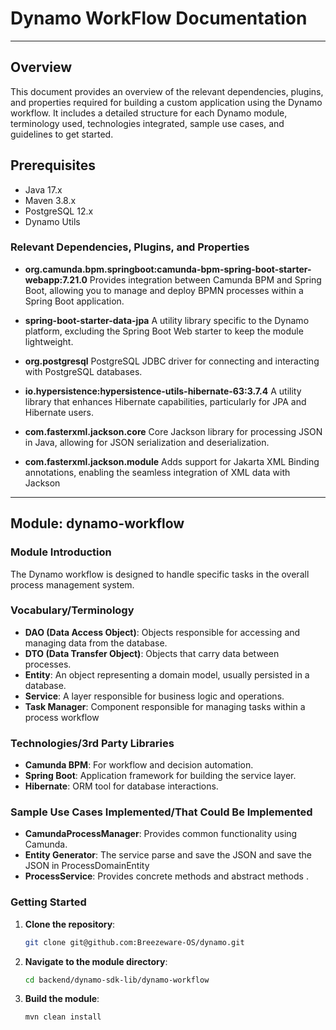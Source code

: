 # Dynamo WorkFlow Documentation

---

## Overview

This document provides an overview of the relevant dependencies, plugins, and properties required for building a custom application using the Dynamo workflow. 
It includes a detailed structure for each Dynamo module, terminology used, technologies integrated, sample use cases, and guidelines to get started.

## Prerequisites

- Java 17.x
- Maven 3.8.x
- PostgreSQL 12.x
- Dynamo Utils

### Relevant Dependencies, Plugins, and Properties
- **org.camunda.bpm.springboot:camunda-bpm-spring-boot-starter-webapp:7.21.0**
Provides integration between Camunda BPM and Spring Boot, allowing you to manage and deploy BPMN processes within a Spring Boot application.

- **spring-boot-starter-data-jpa**
A utility library specific to the Dynamo platform, excluding the Spring Boot Web starter to keep the module lightweight.

- **org.postgresql**
PostgreSQL JDBC driver for connecting and interacting with PostgreSQL databases.

- **io.hypersistence:hypersistence-utils-hibernate-63:3.7.4**
A utility library that enhances Hibernate capabilities, particularly for JPA and Hibernate users.

- **com.fasterxml.jackson.core**
Core Jackson library for processing JSON in Java, allowing for JSON serialization and deserialization.

- **com.fasterxml.jackson.module**
Adds support for Jakarta XML Binding annotations, enabling the seamless integration of XML data with Jackson

---

## Module: dynamo-workflow

### Module Introduction

The Dynamo workflow is designed to handle specific tasks in the overall process management system.

### Vocabulary/Terminology

- **DAO (Data Access Object)**: Objects responsible for accessing and managing data from the database.
- **DTO (Data Transfer Object)**: Objects that carry data between processes.
- **Entity**: An object representing a domain model, usually persisted in a database.
- **Service**: A layer responsible for business logic and operations.
- **Task Manager**: Component responsible for managing tasks within a process workflow

### Technologies/3rd Party Libraries

- **Camunda BPM**: For workflow and decision automation.
- **Spring Boot**: Application framework for building the service layer.
- **Hibernate**: ORM tool for database interactions.

###  Sample Use Cases Implemented/That Could Be Implemented
- **CamundaProcessManager**: Provides common functionality using Camunda.
- **Entity Generator**: The service parse and save the JSON and save the JSON in ProcessDomainEntity
- **ProcessService**: Provides concrete methods and abstract methods . 

### Getting Started

1. **Clone the repository**:
   ```bash
   git clone git@github.com:Breezeware-OS/dynamo.git
   ```
2. **Navigate to the module directory**:
   ```bash
   cd backend/dynamo-sdk-lib/dynamo-workflow
   ```
3. **Build the module**:
   ```bash
   mvn clean install
   ```
